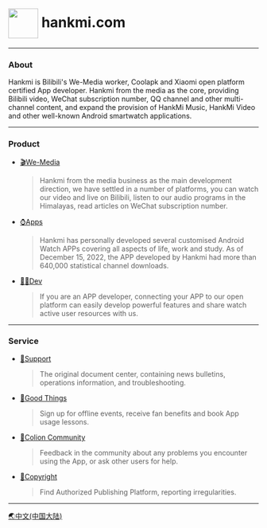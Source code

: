 # <img src="favicon.ico" width="60" height="60" align="center" /> hankmi.com  
  
***
   
### About
Hankmi is Bilibili's We-Media worker, Coolapk and Xiaomi open platform certified App developer. Hankmi from the media as the core, providing Bilibili video, WeChat subscription number, QQ channel and other multi-channel content, and expand the provision of HankMi Music, HankMi Video and other well-known Android smartwatch applications.  

***

### Product

* [🎬We-Media](https://www.hankmi.com/en/live)
  > Hankmi from the media business as the main development direction, we have settled in a number of platforms, you can watch our video and live on Bilibili, listen to our audio programs in the Himalayas, read articles on WeChat subscription number.  
  
* [⌚Apps ](https://www.hankmi.com/en/service_not_available)
  > Hankmi has personally developed several customised Android Watch APPs covering all aspects of life, work and study. As of December 15, 2022, the APP developed by Hankmi had more than 640,000 statistical channel downloads.  
  
* [🧑‍💻Dev](https://www.hankmi.com/en/service_not_available)
    > If you are an APP developer, connecting your APP to our open platform can easily develop powerful features and share watch active user resources with us.  

***

### Service

* [📰Support](https://www.hankmi.com/en/support)
  > The original document center, containing news bulletins, operations information, and troubleshooting.  
  
* [🎁Good Things](https://www.hankmi.com/en/service_not_available)
  > Sign up for offline events, receive fan benefits and book App usage lessons.  
  
* [👥Colion Community](https://www.hankmi.com/en/community)
  > Feedback in the community about any problems you encounter using the App, or ask other users for help.  
  
* [📃Copyright](https://www.hankmi.com/en/service_not_available)
  > Find Authorized Publishing Platform, reporting irregularities.  

***

[🌏中文(中国大陆)](https://www.hankmi.com)
